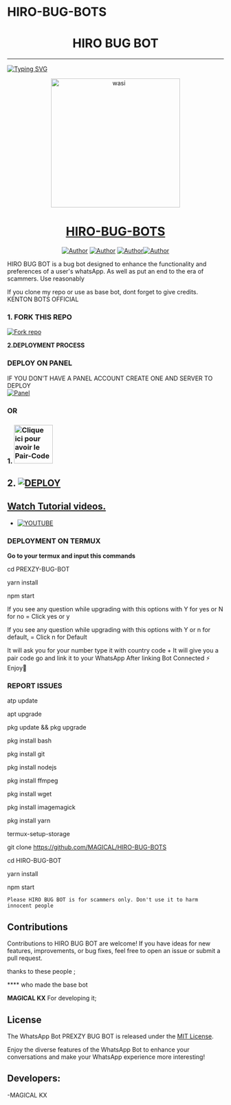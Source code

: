 # HIRO-BUG-BOTS
<h1 align="center"> HIRO BUG BOT </h1>
<p align="center">  
  
***
  
<a href="https://git.io/typing-svg"><img src="https://readme-typing-svg.demolab.com?font=Red+Ops+One&size=50&pause=1000&color=yellow&center=true&width=910&height=100&lines=THANKS FOR CHOOSING ;HIRO-BUG-BOTS;WHATSAPP+BUG+BOT;CREATED+BY+MAGICAL+KX;RELEASED+05.08.24" alt="Typing SVG" /></a>
  </p>

  <p align="center">  
  <a href="https://whatsapp.com/channel/0029Vah4I4P2UPB8vOAmDV3V">
    <img alt="wasi" height="300" src="https://telegra.ph/file/d72abb0d683cb48a6e1fb.jpg">
    <h1 align="center">HIRO-BUG-BOTS</h1>
  </a>
</p>
<p align="center">
<a href="https://github.com/MAGICAL-KX"><img title="Author" src="https://img.shields.io/badge/MAGICAL-KX-red?style=for-the-badge&logo=Github"></a> <a href="https://whatsapp.com/channel/0029Vah4I4P2UPB8vOAmDV3V"><img title="Author" src="https://img.shields.io/badge/CHANNEL-black?style=for-the-badge&logo=whatsapp"></a> <a href="https://wa.me/263789432940"><img title="Author" src="https://img.shields.io/badge/CHAT US-green?style=for-the-badge&logo=whatsapp"></a><a href="https://t.me/Kenton X"><img title="Author" src="https://img.shields.io/badge/t.me-blue?style=for-the-badge&logo=telegram"></a>

   
   

HIRO BUG BOT is a bug bot designed to enhance the functionality and preferences of a user's whatsApp. As well as put an end to the era of scammers. Use reasonably

If you clone my repo or use as base bot, dont forget to give credits. KENTON BOTS OFFICIAL
### 1. FORK THIS REPO

<a href='https://github.com/MAGICAL-KX/HIRO-BUG-BOTS/fork' target="_blank"><img alt='Fork repo' src='https://img.shields.io/badge/Fork This Repo-BLUE?style=for-the-badge&logo=git&logoColor=white'/></a>
   


 **2.DEPLOYMENT PROCESS**
### DEPLOY ON PANEL
IF YOU DON'T HAVE A PANEL ACCOUNT CREATE ONE AND SERVER TO DEPLOY 
    <br>
    <a href='https://bot-hosting.net/?aff=1264676029318955030' target="_blank"><img alt='Panel' src='https://img.shields.io/badge/-Deploy-BLACK?style=for-the-badge&logo=panel&logoColor=white'/></a>

### OR
### 1. <a href="https://prexzyvillasession.onrender.com/"><img src="https://img.shields.io/badge/PAIR_CODE-green" alt="Clique ici pour avoir le Pair-Code" width="90"></a>

## 2. <a href='https://dashboard.render.com/web/new' target="_blank"><img alt='DEPLOY' src='https://img.shields.io/badge/-Deploy on render-black?style=for-the-badge&logo=render&logoColor=white'/>
## Watch Tutorial videos.
* [![YOUTUBE](https://img.shields.io/badge/HOW_TO_DEPLOY-red?style=for-the-badge&logo=youtube&logoColor=white)](https://www.youtube.com/@prexzyvilla)

### DEPLOYMENT ON TERMUX

**Go to your termux and input this commands**





cd PREXZY-BUG-BOT

yarn install
   
npm start


If you see any question while upgrading with this options with Y for yes or N for no = Click yes or y

If you see any question while upgrading with this options with Y or n for default, = Click n for Default



 It will ask you for your number type it with country code +
 It will give you a pair code go and link it to your WhatsApp 
 After linking
 Bot Connected ⚡
 Enjoy🤖

### REPORT ISSUES

atp update
   

apt upgrade

pkg update && pkg upgrade

pkg install bash

 pkg install git

 pkg install nodejs

pkg install ffmpeg

pkg install wget

pkg install imagemagick

 pkg install yarn

termux-setup-storage

git clone https://github.com/MAGICAL/HIRO-BUG-BOTS

 cd HIRO-BUG-BOT
 
 yarn install
 
 npm start

`Please HIRO BUG BOT is for scammers only. Don't use it to harm innocent people`


## Contributions

Contributions to HIRO BUG BOT are welcome! If you have ideas for new features, improvements, or bug fixes, feel free to open an issue or submit a pull request. <br>

   thanks to these people ;

   **** who made the base bot

   **MAGICAL KX** For developing it; <br>


## License

The WhatsApp Bot PREXZY BUG BOT is released under the [MIT License](https://opensource.org/licenses/MIT).

Enjoy the diverse features of the WhatsApp Bot to enhance your conversations and make your WhatsApp experience more interesting!

## Developers:

-MAGICAL KX

